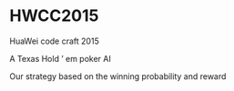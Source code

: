 # HWCC2015

HuaWei code craft 2015 

A Texas Hold ’ em poker AI

Our strategy based on the winning probability and reward
